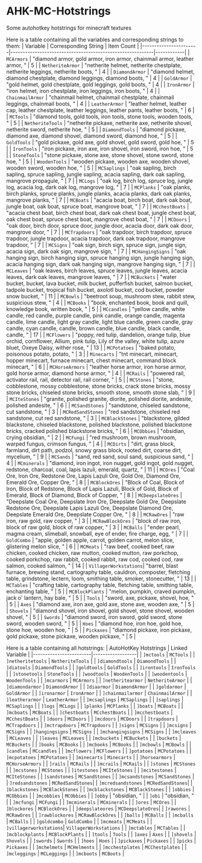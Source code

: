 # AHK-MC-Hotstrings
Some autohotkey hotstrings for minecraft textures

Here is a table containing all the variables and corresponding strings to them:
| Variable              | Corresponding String                                     | Item Count |
|-----------------------|-----------------------------------------------------------|------------|
| `MCArmors`            | "diamond armor, gold armor, iron armor, chainmail armor, leather armor, " | 5          |
| `NetheriteArmor`      | "netherite helmet, netherite chestplate, netherite leggings, netherite boots, " | 4          |
| `DiamondArmor`        | "diamond helmet, diamond chestplate, diamond leggings, diamond boots, " | 4          |
| `GoldArmor`           | "gold helmet, gold chestplate, gold leggings, gold boots, " | 4          |
| `IronArmor`           | "iron helmet, iron chestplate, iron leggings, iron boots, " | 4          |
| `ChainmailArmor`      | "chainmail helmet, chainmail chestplate, chainmail leggings, chainmail boots, " | 4          |
| `LeatherArmor`        | "leather helmet, leather cap, leather chestplate, leather leggings, leather pants, leather boots, " | 6          |
| `MCTools`             | "diamond tools, gold tools, iron tools, stone tools, wooden tools, " | 5          |
| `NetheriteTools`      | "netherite pickaxe, netherite axe, netherite shovel, netherite sword, netherite hoe, " | 5          |
| `DiamondTools`        | "diamond pickaxe, diamond axe, diamond shovel, diamond sword, diamond hoe, " | 5          |
| `GoldTools`           | "gold pickaxe, gold axe, gold shovel, gold sword, gold hoe, " | 5          |
| `IronTools`           | "iron pickaxe, iron axe, iron shovel, iron sword, iron hoe, " | 5          |
| `StoneTools`          | "stone pickaxe, stone axe, stone shovel, stone sword, stone hoe, " | 5          |
| `WoodenTools`         | "wooden pickaxe, wooden axe, wooden shovel, wooden sword, wooden hoe, " | 5          |
| `MCSaplings`          | "oak sapling, birch sapling, spruce sapling, jungle sapling, acacia sapling, dark oak sapling, mangrove propagule, " | 7          |
| `MCLogs`              | "oak log, birch log, spruce log, jungle log, acacia log, dark oak log, mangrove log, " | 7          |
| `MCPlanks`            | "oak planks, birch planks, spruce planks, jungle planks, acacia planks, dark oak planks, mangrove planks, " | 7          |
| `MCBoats`             | "acacia boat, birch boat, dark oak boat, jungle boat, oak boat, spruce boat, mangrove boat, " | 7          |
| `MCchestBoats`        | "acacia chest boat, birch chest boat, dark oak chest boat, jungle chest boat, oak chest boat, spruce chest boat, mangrove chest boat, " | 7          |
| `MCDoors`             | "oak door, birch door, spruce door, jungle door, acacia door, dark oak door, mangrove door, " | 7          |
| `MCTrapdoors`         | "oak trapdoor, birch trapdoor, spruce trapdoor, jungle trapdoor, acacia trapdoor, dark oak trapdoor, mangrove trapdoor, " | 7          |
| `MCSigns`             | "oak sign, birch sign, spruce sign, jungle sign, acacia sign, dark oak sign, mangrove sign, " | 7          |
| `MCHangingSigns`      | "oak hanging sign, birch hanging sign, spruce hanging sign, jungle hanging sign, acacia hanging sign, dark oak hanging sign, mangrove hanging sign, " | 7          |
| `MCLeaves`            | "oak leaves, birch leaves, spruce leaves, jungle leaves, acacia leaves, dark oak leaves, mangrove leaves, " | 7          |
| `MCBuckets`           | "water bucket, bucket, lava bucket, milk bucket, pufferfish bucket, salmon bucket, tadpole bucket, tropical fish bucket, axolotl bucket, cod bucket, powder snow bucket, " | 11         |
| `MCBowls`             | "beetroot soup, mushroom stew, rabbit stew, suspicious stew, " | 4          |
| `MCBooks`             | "book, enchanted book, book and quill, knowledge book, written book, " | 5          |
| `MCcandles`           | "yellow candle, white candle, red candle, purple candle, pink candle, orange candle, magenta candle, lime candle, light gray candle, light blue candle, green candle, gray candle, cyan candle, candle, brown candle, blue candle, black candle, candle, " | 17         |
| `MCFlowers`           | "poppy, red tulip, dandelion, orange tulip, blue orchid, cornflower, Allium, pink tulip, Lily of the valley, white tulip, azure bluet, Oxeye Daisy, wither rose, " | 13         |
| `MCPotatoes`          | "baked potato, poisonous potato, potato, " | 3          |
| `Minecarts`           | "tnt minecart, minecart, hopper minecart, furnace minecart, chest minecart, command block minecart, " | 6          |
| `MCHorseArmors`       | "leather horse armor, iron horse armor, gold horse armor, diamond horse armor, " | 4          |
| `MCRails`             | "powered rail, activator rail, rail, detector rail, rail corner, " | 5          |
| `MCStones`            | "stone, cobblestone, mossy cobblestone, stone bricks, crack stone bricks, mossy stone bricks, chiseled stone bricks, smooth stone, smooth stone slab, " | 9          |
| `MCIteStones`         | "granite, polished granite, diorite, polished diorite, andesite, polished andesite, " | 6          |
| `MCSandStones`        | "sandstone, chiseled sandstone, cut sandstone, " | 3          |
| `MCRedSandStones`     | "red sandstone, chiseled red sandstone, cut red sandstone, " | 3          |
| `MCBlackStones`       | "blackstone, gilded blackstone, chiseled blackstone, polished blackstone, polished blackstone bricks, cracked polished blackstone bricks, " | 6          |
| `MCObbies`            | "obsidian, crying obsidian, " | 2          |
| `MCFungi`             | "red mushroom, brown mushroom, warped fungus, crimson fungus, " | 4          |
| `MCDirts`             | "dirt, grass block, farmland, dirt path, podzol, snowy grass block, rooted dirt, coarse dirt, mycelium, " | 9          |
| `MCSands`             | "sand, red sand, soul sand, suspicious sand, " | 4          |
| `MCminerals`          | "diamond, iron ingot, iron nugget, gold ingot, gold nugget, redstone, charcoal, coal, lapis lazuli, emerald, quartz, " | 11         |
| `MCOres`              | "Coal Ore, Iron Ore, Redstone Ore, Lapis Lazuli Ore, Gold Ore, Diamond Ore, Emerald Ore, Copper Ore, " | 8          |
| `MCBlockOres`         | "Block of Coal, Block of Iron, Block of Redstone, Block of Lapis Lazuli, Block of Gold, Block of Emerald, Block of Diamond, Block of Copper, " | 8          |
| `MCDeepslateOres`     | "Deepslate Coal Ore, Deepslate Iron Ore, Deepslate Gold Ore, Deepslate Redstone Ore, Deepslate Lapis Lazuli Ore, Deepslate Diamond Ore, Deepslate Emerald Ore, Deepslate Copper Ore, " | 8          |
| `MCRawOres`           | "raw iron, raw gold, raw copper, " | 3          |
| `MCRawBlockOres`      | "block of raw iron, block of raw gold, block of raw copper, " | 3          |
| `MCBalls`             | "ender pearl, magma cream, slimeball, snowball, eye of ender, fire charge, egg, " | 7          |
| `GoldCombo`           | "apple, golden apple, carrot, golden carrot, melon slice, glistering melon slice, " | 6          |
| `MCMeats`             | "raw beef, cooked beef, raw chicken, cooked chicken, raw mutton, cooked mutton, raw porkchop, cooked porkchop, raw rabbit, cooked rabbit, raw cod, cooked cod, raw salmon, cooked salmon, " | 14         |
| `VillagerWorkstations`| "barrel, blast furnace, brewing stand, cartography table, cauldron, composter, fletching table, grindstone, lectern, loom, smithing table, smoker, stonecutter, " | 13         |
| `MCTables`            | "crafting table, cartography table, fletching table, smithing table, enchanting table, " | 5          |
| `MCBlockPlants`       | "melon, pumpkin, craved pumpkin, jack o' lantern, hay bale, " | 5          |
| `Tools`               | "sword, axe, pickaxe, shovel, hoe, " | 5          |
| `Axes`                | "diamond axe, iron axe, gold axe, stone axe, wooden axe, " | 5          |
| `Shovels`             | "diamond shovel, iron shovel, gold shovel, stone shovel, wooden shovel, " | 5          |
| `Swords`              | "diamond sword, iron sword, gold sword, stone sword, wooden sword, " | 5          |
| `Hoes`                | "diamond hoe, iron hoe, gold hoe, stone hoe, wooden hoe, " | 5          |
| `Pickaxes`            | "diamond pickaxe, iron pickaxe, gold pickaxe, stone pickaxe, wooden pickaxe, " | 5          |




Here is a table containing all hotstrings:
| AutoHotKey Hotstrings | Linked Variable  |
|------------------------|------------------|
| `]mctools`             | `MCTools`        |
| `]netheritetools`      | `NetheriteTools` |
| `]diamondtools`        | `DiamondTools`   |
| `]diatools`            | `DiamondTools`   |
| `]goldtools`           | `GoldTools`      |
| `]irontools`           | `IronTools`      |
| `]stonetools`          | `StoneTools`     |
| `]woodtools`           | `WoodenTools`    |
| `]woodentools`         | `WoodenTools`    |
| `]mcarmors`            | `MCArmors`       |
| `]netheritearmor`      | `NetheriteArmor` |
| `]diamondarmor`        | `DiamondArmor`   |
| `]diaarmor`            | `DiamondArmor`   |
| `]goldarmor`           | `GoldArmor`      |
| `]ironarmor`           | `IronArmor`      |
| `]chainmailarmor`      | `ChainmailArmor` |
| `]leatherarmor`        | `LeatherArmor`   |
| `]mcsaplings`          | `MCSaplings`     |
| `]saplings`            | `MCSaplings`     |
| `]logs`                | `MCLogs`         |
| `]planks`              | `MCPlanks`       |
| `]boats`               | `MCBoats`        |
| `]mcboats`             | `MCBoats`        |
| `]chestboats`          | `MCchestBoats`   |
| `]mcchestboats`        | `MCchestBoats`   |
| `]doors`               | `MCDoors`        |
| `]mcdoors`             | `MCDoors`        |
| `]trapdoors`           | `MCTrapdoors`    |
| `]mctrapdoors`         | `MCTrapdoors`    |
| `]signs`               | `MCSigns`        |
| `]mcsigns`             | `MCSigns`        |
| `]hangingsigns`        | `MCSigns`        |
| `]mchangingsigns`      | `MCSigns`        |
| `]mcleaves`            | `MCLeaves`       |
| `]leaves`              | `MCLeaves`       |
| `]mcbuckets`           | `MCBuckets`      |
| `]buckets`             | `MCBuckets`      |
| `]books`               | `MCBooks`        |
| `]mcbooks`             | `MCBooks`        |
| `]mcbowls`             | `MCBowls`        |
| `]candles`             | `MCcandles`      |
| `]mcflowers`           | `MCFlowers`      |
| `]potatoes`            | `MCPotatoes`     |
| `]mcpotatoes`          | `MCPotatoes`     |
| `]minecarts`           | `Minecarts`      |
| `]horsearmors`         | `MCHorseArmors`  |
| `]rails`               | `MCRails`        |
| `]mcrails`             | `MCRails`        |
| `]stones`              | `MCStones`       |
| `]mcstones`            | `MCStones`       |
| `]itestones`           | `MCIteStones`    |
| `]mcitestones`         | `MCIteStones`    |
| `]sandstones`          | `MCSandStones`   |
| `]mcsandstones`        | `MCSandStones`   |
| `]redsandstones`       | `MCRedSandStones`|
| `]mcredsandstones`     | `MCRedSandStones`|
| `]blackstones`         | `MCBlackStones`  |
| `]mcblackstones`       | `MCBlackStones`  |
| `]obbies`              | `MCObbies`       |
| `]mcobbies`            | `MCObbies`       |
| `]obby`                | "obsidian, "      |
| `]obi`                 | "obsidian, "      |
| `]mcfungi`             | `MCFungi`        |
| `]mcminerals`          | `MCminerals`     |
| `]ores`                | `MCOres`         |
| `]blockores`           | `MCBlockOres`    |
| `]deepslateores`       | `MCDeepslateOres`|
| `]rawores`             | `MCRawOres`      |
| `]rawblockores`        | `MCRawBlockOres` |
| `]balls`               | `MCBalls`        |
| `]mcballs`             | `MCBalls`        |
| `]goldcombo`           | `GoldCombo`      |
| `]mcmeats`             | `MCMeats`        |
| `]villagerworkstations`| `VillagerWorkstations` |
| `]mctables`            | `MCTables`       |
| `]mcblockplants`       | `MCBlockPlants`  |
| `]tools`               | `Tools`          |
| `]axes`                | `Axes`           |
| `]shovels`             | `Shovels`        |
| `]swords`              | `Swords`         |
| `]hoes`                | `Hoes`           |
| `]pickaxes`            | `Pickaxes`       |
| `]picks`               | `Pickaxes`       |
| `]mchelmets`           | `MCHelments`     |
| `]mcchestplates`       | `MCChestplates`  |
| `]mcleggings`          | `MCLeggings`     |
| `]mcboots`             | `MCBoots`        |

